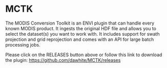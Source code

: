 MCTK
====
The MODIS Conversion Toolkit is an ENVI plugin that can handle every known MODIS product. It ingests the original HDF file and allows you to select the dataset(s) you want to work with. It includes support for swath projection and grid reprojection and comes with an API for large batch processing jobs.

Please click on the RELEASES button above or follow this link to download the plugin: https://github.com/dawhite/MCTK/releases
